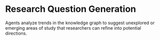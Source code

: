 # Research Question Generation

Agents analyze trends in the knowledge graph to suggest unexplored or emerging areas of study that researchers can refine into potential directions.
